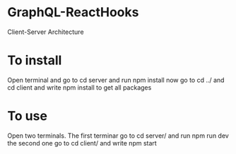 # GraphQL-ReactHooks
Client-Server Architecture


# To install 
Open terminal and go to cd server and run npm install
now go to cd ../ and cd client and write npm install
to get all packages 

# To use
Open two terminals.
The first terminar go to cd server/ and run npm run dev
the second one go to cd client/ and write npm start 

